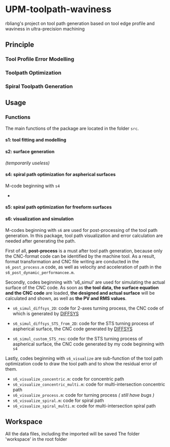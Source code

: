 # UPM-toolpath-waviness

rbliang's project on tool path generation based on tool edge profile and waviness in ultra-precision machining

## Principle

### Tool Profile Error Modelling



### Toolpath Optimization



### Spiral Toolpath Generation



## Usage

### Functions

The main functions of the package are located in the folder `src`. 

#### s1: tool fitting and modelling



#### s2: surface generation

_(temporarily useless)_

#### s4: spiral path optimization for aspherical surfaces

M-code beginning with `s4`

- 

#### s5: spiral path optimization for freeform surfaces



#### s6: visualization and simulation

M-codes beginning with `s6` are used for post-processing of the tool path generation. In this package, tool path visualization and error calculation are needed after generating the path. 

First of all, **post-process** is a must after tool path generation, because only the CNC-format code can be identified by the machine tool. As a result, format transformation and CNC file writing are conducted in the `s6_post_process.m` code, as well as velocity and acceleration of path in the `s6_post_dynamic_performancee.m`.

Secondly, codes beginning with 's6_simul' are used for simulating the actual surface of the CNC code. As soon as **the tool data, the surface equation and the CNC code** are loaded, **the designed and actual surface** will be calculated and shown, as well as **the PV and RMS values**.

- `s6_simul_diffsys_2D`: code for 2-axes turning process, the CNC code of which is generated by [DIFFSYS](https://www.precitech.com/product/diffsys)

- `s6_simul_diffsys_STS_from_2D`: code for the STS turning process of aspherical surface, the CNC code generated by [DIFFSYS](https://www.precitech.com/product/diffsys)
- `s6_simul_custom_STS_res`: code for the STS turning process of aspherical surface, the CNC code generated by my code beginning with `s4`

Lastly, codes beginning with `s6_visualize` are sub-function of the tool path optimization code to draw the tool path and to show the residual error of them.

- `s6_visualize_concentric.m`: code for concentric path
- `s6_visualize_concentric_multi.m`: code for multi-intersection concentric path
- `s6_visualize_process.m`: code for turning process _( still have bugs )_
- `s6_visualize_spiral.m`: code for spiral path
- `s6_visualize_spiral_multi.m`: code for multi-intersection spiral path



## Workspace

All the data files, including the imported  will be saved The folder 'workspace' in the root folder 
